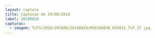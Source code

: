 ```yaml
---
layout: capture
title: Capturas de 29/08/2018
label: 20180829
capturas:
  - imagem: TLP1/2018/201808/20180829/M20180830_020831_TLP_1T.jpg
---
```

